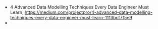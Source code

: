 


- 4 Advanced Data Modelling Techniques Every Data Engineer Must Learn, https://medium.com/projectpro/4-advanced-data-modelling-techniques-every-data-engineer-must-learn-1113bcf7f5e9
- 
